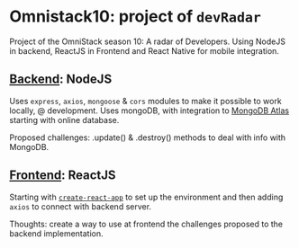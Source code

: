 # Omnistack10: project of `devRadar`

 Project of the OmniStack season 10: A radar of Developers. Using NodeJS in backend, ReactJS in Frontend and React Native for mobile integration.

## [Backend](/backend/): NodeJS

Uses `express`, `axios`, `mongoose` & `cors` modules to make it possible to work locally, @ development. Uses mongoDB, with integration to  [MongoDB Atlas](https://www.mongodb.com/cloud/atlas/lp/general/) starting with online database.

Proposed challenges: .update() & .destroy() methods to deal with info with MongoDB.

## [Frontend](/web/): ReactJS

Starting with [`create-react-app`]() to set up the environment and then adding `axios` to connect with backend server.

Thoughts: create a way to use at frontend the challenges proposed to the backend implementation.